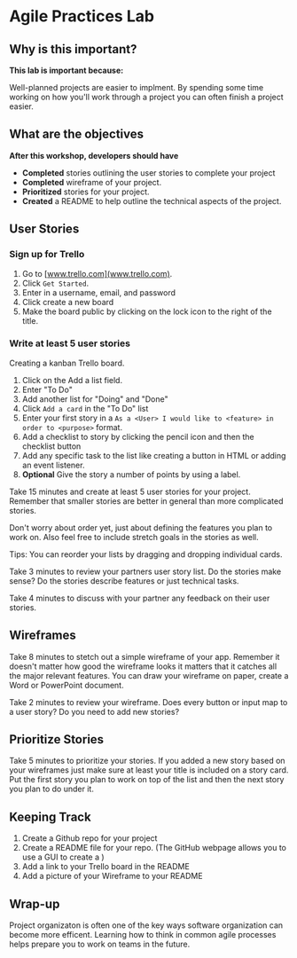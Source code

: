 # Agile Practices Lab

## Why is this important?

__This lab is important because:__

Well-planned projects are easier to implment. By spending some time working on how you'll work through a 
project you can often finish a project easier.

## What are the objectives 

__After this workshop, developers should have__ 

* **Completed** stories outlining the user stories to complete your project
* **Completed** wireframe of your project.
* **Prioritized** stories for your project.
* **Created** a README to help outline the technical aspects of the project.

## User Stories 
### Sign up for Trello
1. Go to [www.trello.com](www.trello.com).
2. Click ``Get Started``.
3. Enter in a username, email, and password
4. Click create a new board
5. Make the board public by clicking on the lock icon to the right of the title.

### Write at least 5 user stories
Creating a kanban Trello board.

1. Click on the Add a list field.
2. Enter "To Do"
3. Add another list for "Doing" and "Done"
4. Click ``Add a card`` in the "To Do" list 
5. Enter your first story in a ``As a <User> I would like to <feature> in order to <purpose>`` format.
6. Add a checklist to story by clicking the pencil icon and then the checklist button
6. Add any specific task to the list like creating a button in HTML or adding an event listener.
7. __Optional__ Give the story a number of points by using a label.

Take 15 minutes and create at least 5 user stories for your project. Remember that smaller stories are
better in general than more complicated stories.

Don't worry about order yet, just about defining the features you plan to work on. Also feel free 
to include stretch goals in the stories as well.

Tips: 
You can reorder your lists by dragging and dropping individual cards.

Take 3 minutes to review your partners user story list. Do the stories make sense? Do the stories 
describe features or just technical tasks.

Take 4 minutes to discuss with your partner any feedback on their user stories.

## Wireframes
Take 8 minutes to stetch out a simple wireframe of your app. Remember it doesn't matter how good the 
wireframe looks it matters that it catches all the major relevant features. You can draw your wireframe 
on paper, create a Word or PowerPoint document.

Take 2 minutes to review your wireframe. Does every button or input map to a user story? Do you need to 
add new stories?

## Prioritize Stories
Take 5 minutes to prioritize your stories. If you added a new story based on your wireframes just make 
sure at least your title is included on a story card. Put the first story you plan to work on top of the 
list and then the next story you plan to do under it.

## Keeping Track 
1. Create a Github repo for your project
2. Create a README file for your repo. (The GitHub webpage allows you to use a GUI to create a )
3. Add a link to your Trello board in the README
4. Add a picture of your Wireframe to your README

## Wrap-up
Project organizaton is often one of the key ways software organization can become more efficent. 
Learning how to think in common agile processes helps prepare you to work on teams in the future.
